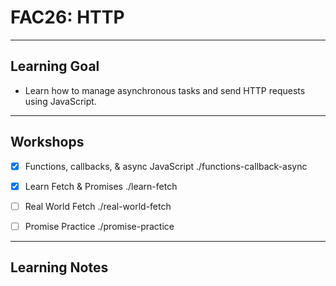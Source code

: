 # FAC26: HTTP

---

## Learning Goal

- Learn how to manage asynchronous tasks and send HTTP requests using JavaScript.

---

## Workshops

- [x] Functions, callbacks, & async JavaScript
      ./functions-callback-async
      
- [x] Learn Fetch & Promises 
      ./learn-fetch
      
- [ ] Real World Fetch
      ./real-world-fetch
      
- [ ] Promise Practice
      ./promise-practice

---

## Learning Notes